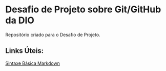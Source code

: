 # Desafio de Projeto sobre Git/GitHub da DIO
Repositório criado para o Desafio de Projeto.

## Links Úteis:
[Sintaxe Básica Markdown](https://www.markdownguide.org/basic-syntax/) 
